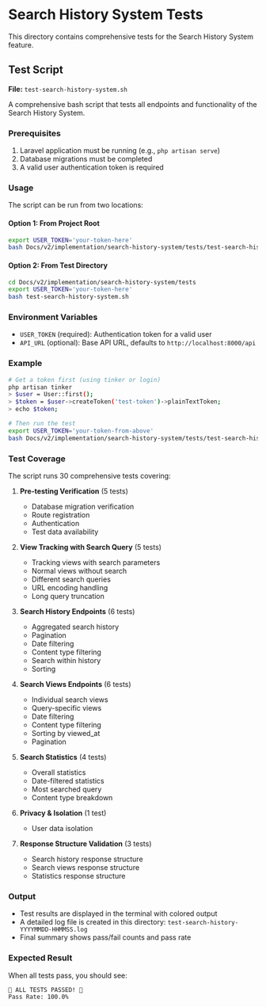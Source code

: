 # Search History System Tests

This directory contains comprehensive tests for the Search History System feature.

## Test Script

**File:** `test-search-history-system.sh`

A comprehensive bash script that tests all endpoints and functionality of the Search History System.

### Prerequisites

1. Laravel application must be running (e.g., `php artisan serve`)
2. Database migrations must be completed
3. A valid user authentication token is required

### Usage

The script can be run from two locations:

#### Option 1: From Project Root
```bash
export USER_TOKEN='your-token-here'
bash Docs/v2/implementation/search-history-system/tests/test-search-history-system.sh
```

#### Option 2: From Test Directory
```bash
cd Docs/v2/implementation/search-history-system/tests
export USER_TOKEN='your-token-here'
bash test-search-history-system.sh
```

### Environment Variables

- `USER_TOKEN` (required): Authentication token for a valid user
- `API_URL` (optional): Base API URL, defaults to `http://localhost:8000/api`

### Example

```bash
# Get a token first (using tinker or login)
php artisan tinker
> $user = User::first();
> $token = $user->createToken('test-token')->plainTextToken;
> echo $token;

# Then run the test
export USER_TOKEN='your-token-from-above'
bash Docs/v2/implementation/search-history-system/tests/test-search-history-system.sh
```

### Test Coverage

The script runs 30 comprehensive tests covering:

1. **Pre-testing Verification** (5 tests)
   - Database migration verification
   - Route registration
   - Authentication
   - Test data availability

2. **View Tracking with Search Query** (5 tests)
   - Tracking views with search parameters
   - Normal views without search
   - Different search queries
   - URL encoding handling
   - Long query truncation

3. **Search History Endpoints** (6 tests)
   - Aggregated search history
   - Pagination
   - Date filtering
   - Content type filtering
   - Search within history
   - Sorting

4. **Search Views Endpoints** (6 tests)
   - Individual search views
   - Query-specific views
   - Date filtering
   - Content type filtering
   - Sorting by viewed_at
   - Pagination

5. **Search Statistics** (4 tests)
   - Overall statistics
   - Date-filtered statistics
   - Most searched query
   - Content type breakdown

6. **Privacy & Isolation** (1 test)
   - User data isolation

7. **Response Structure Validation** (3 tests)
   - Search history response structure
   - Search views response structure
   - Statistics response structure

### Output

- Test results are displayed in the terminal with colored output
- A detailed log file is created in this directory: `test-search-history-YYYYMMDD-HHMMSS.log`
- Final summary shows pass/fail counts and pass rate

### Expected Result

When all tests pass, you should see:
```
🎉 ALL TESTS PASSED! 🎉
Pass Rate: 100.0%
```
